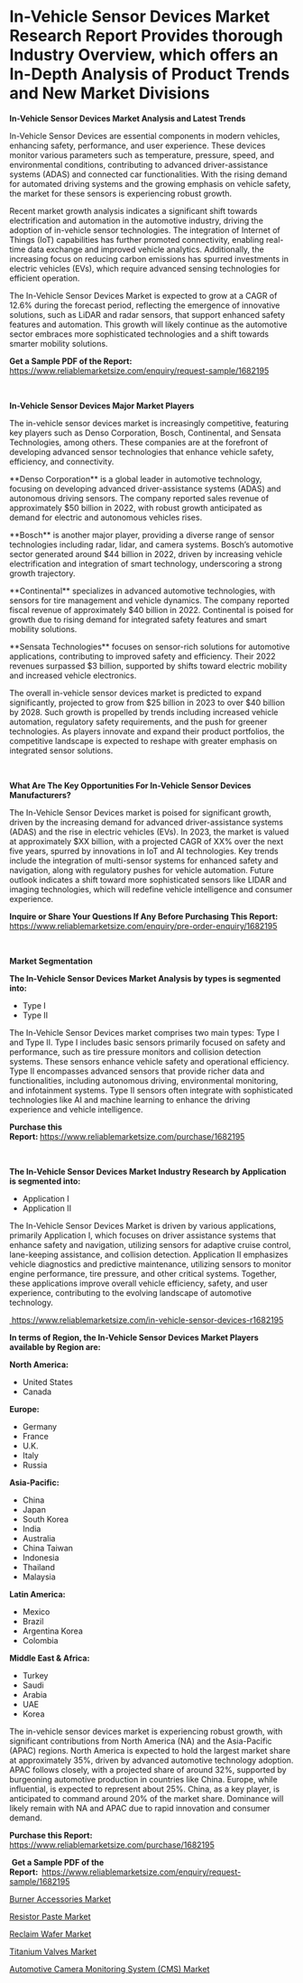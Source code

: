 <p><h1>In-Vehicle Sensor Devices Market Research Report Provides thorough Industry Overview, which offers an In-Depth Analysis of Product Trends and New Market Divisions</h1></p><p><strong>In-Vehicle Sensor Devices Market Analysis and Latest Trends</strong></p>
<p><p>In-Vehicle Sensor Devices are essential components in modern vehicles, enhancing safety, performance, and user experience. These devices monitor various parameters such as temperature, pressure, speed, and environmental conditions, contributing to advanced driver-assistance systems (ADAS) and connected car functionalities. With the rising demand for automated driving systems and the growing emphasis on vehicle safety, the market for these sensors is experiencing robust growth.</p><p>Recent market growth analysis indicates a significant shift towards electrification and automation in the automotive industry, driving the adoption of in-vehicle sensor technologies. The integration of Internet of Things (IoT) capabilities has further promoted connectivity, enabling real-time data exchange and improved vehicle analytics. Additionally, the increasing focus on reducing carbon emissions has spurred investments in electric vehicles (EVs), which require advanced sensing technologies for efficient operation.</p><p>The In-Vehicle Sensor Devices Market is expected to grow at a CAGR of 12.6% during the forecast period, reflecting the emergence of innovative solutions, such as LiDAR and radar sensors, that support enhanced safety features and automation. This growth will likely continue as the automotive sector embraces more sophisticated technologies and a shift towards smarter mobility solutions.</p></p>
<p><strong>Get a Sample PDF of the Report:&nbsp;</strong> <a href="https://www.reliablemarketsize.com/enquiry/request-sample/1682195?utm_campaign=1175&utm_medium=2&utm_source=Github&utm_content=ia&utm_term=01102024&utm_id=in-vehicle-sensor-devices">https://www.reliablemarketsize.com/enquiry/request-sample/1682195</a></p>
<p>&nbsp;</p>
<p><strong>In-Vehicle Sensor Devices Major Market Players</strong></p>
<p><p>The in-vehicle sensor devices market is increasingly competitive, featuring key players such as Denso Corporation, Bosch, Continental, and Sensata Technologies, among others. These companies are at the forefront of developing advanced sensor technologies that enhance vehicle safety, efficiency, and connectivity.</p><p>**Denso Corporation** is a global leader in automotive technology, focusing on developing advanced driver-assistance systems (ADAS) and autonomous driving sensors. The company reported sales revenue of approximately $50 billion in 2022, with robust growth anticipated as demand for electric and autonomous vehicles rises.</p><p>**Bosch** is another major player, providing a diverse range of sensor technologies including radar, lidar, and camera systems. Bosch’s automotive sector generated around $44 billion in 2022, driven by increasing vehicle electrification and integration of smart technology, underscoring a strong growth trajectory.</p><p>**Continental** specializes in advanced automotive technologies, with sensors for tire management and vehicle dynamics. The company reported fiscal revenue of approximately $40 billion in 2022. Continental is poised for growth due to rising demand for integrated safety features and smart mobility solutions.</p><p>**Sensata Technologies** focuses on sensor-rich solutions for automotive applications, contributing to improved safety and efficiency. Their 2022 revenues surpassed $3 billion, supported by shifts toward electric mobility and increased vehicle electronics.</p><p>The overall in-vehicle sensor devices market is predicted to expand significantly, projected to grow from $25 billion in 2023 to over $40 billion by 2028. Such growth is propelled by trends including increased vehicle automation, regulatory safety requirements, and the push for greener technologies. As players innovate and expand their product portfolios, the competitive landscape is expected to reshape with greater emphasis on integrated sensor solutions.</p></p>
<p>&nbsp;</p>
<p><strong>What Are The Key Opportunities For In-Vehicle Sensor Devices Manufacturers?</strong></p>
<p><p>The In-Vehicle Sensor Devices market is poised for significant growth, driven by the increasing demand for advanced driver-assistance systems (ADAS) and the rise in electric vehicles (EVs). In 2023, the market is valued at approximately $XX billion, with a projected CAGR of XX% over the next five years, spurred by innovations in IoT and AI technologies. Key trends include the integration of multi-sensor systems for enhanced safety and navigation, along with regulatory pushes for vehicle automation. Future outlook indicates a shift toward more sophisticated sensors like LIDAR and imaging technologies, which will redefine vehicle intelligence and consumer experience.</p></p>
<p><strong>Inquire or Share Your Questions If Any Before Purchasing This Report:</strong> <a href="https://www.reliablemarketsize.com/enquiry/pre-order-enquiry/1682195?utm_campaign=1175&utm_medium=2&utm_source=Github&utm_content=ia&utm_term=01102024&utm_id=in-vehicle-sensor-devices">https://www.reliablemarketsize.com/enquiry/pre-order-enquiry/1682195</a></p>
<p>&nbsp;</p>
<p><strong>Market Segmentation</strong></p>
<p><strong>The In-Vehicle Sensor Devices Market Analysis by types is segmented into:</strong></p>
<p><ul><li>Type I</li><li>Type II</li></ul></p>
<p><p>The In-Vehicle Sensor Devices market comprises two main types: Type I and Type II. Type I includes basic sensors primarily focused on safety and performance, such as tire pressure monitors and collision detection systems. These sensors enhance vehicle safety and operational efficiency. Type II encompasses advanced sensors that provide richer data and functionalities, including autonomous driving, environmental monitoring, and infotainment systems. Type II sensors often integrate with sophisticated technologies like AI and machine learning to enhance the driving experience and vehicle intelligence.</p></p>
<p><strong>Purchase this Report:&nbsp;</strong><a href="https://www.reliablemarketsize.com/purchase/1682195?utm_campaign=1175&utm_medium=2&utm_source=Github&utm_content=ia&utm_term=01102024&utm_id=in-vehicle-sensor-devices">https://www.reliablemarketsize.com/purchase/1682195</a></p>
<p>&nbsp;</p>
<p><strong>The In-Vehicle Sensor Devices Market Industry Research by Application is segmented into:</strong></p>
<p><ul><li>Application I</li><li>Application II</li></ul></p>
<p><p>The In-Vehicle Sensor Devices Market is driven by various applications, primarily Application I, which focuses on driver assistance systems that enhance safety and navigation, utilizing sensors for adaptive cruise control, lane-keeping assistance, and collision detection. Application II emphasizes vehicle diagnostics and predictive maintenance, utilizing sensors to monitor engine performance, tire pressure, and other critical systems. Together, these applications improve overall vehicle efficiency, safety, and user experience, contributing to the evolving landscape of automotive technology.</p></p>
<p><a href="https://www.reliablemarketsize.com/in-vehicle-sensor-devices-r1682195?utm_campaign=1175&utm_medium=2&utm_source=Github&utm_content=ia&utm_term=01102024&utm_id=in-vehicle-sensor-devices">&nbsp;https://www.reliablemarketsize.com/in-vehicle-sensor-devices-r1682195</a></p>
<p><strong>In terms of Region, the In-Vehicle Sensor Devices Market Players available by Region are:</strong></p>
<p>
    <p> <strong> North America: </strong>
        <ul>
            <li>United States</li>
            <li>Canada</li>
        </ul>
        </p> 
    <p> <strong> Europe: </strong>
        <ul>
            <li>Germany</li>
            <li>France</li>
            <li>U.K.</li>
            <li>Italy</li>
            <li>Russia</li>
        </ul>
        </p> 
    <p> <strong> Asia-Pacific: </strong>
        <ul>
            <li>China</li>
            <li>Japan</li>
            <li>South Korea</li>
            <li>India</li>
            <li>Australia</li>
            <li>China Taiwan</li>
            <li>Indonesia</li>
            <li>Thailand</li>
            <li>Malaysia</li>
        </ul>
        </p> 
    <p> <strong> Latin America: </strong>
        <ul>
            <li>Mexico</li>
            <li>Brazil</li>
            <li>Argentina Korea</li>
            <li>Colombia</li>
        </ul>
        </p> 
    <p> <strong> Middle East & Africa: </strong>
        <ul>
            <li>Turkey</li>
            <li>Saudi</li>
            <li>Arabia</li>
            <li>UAE</li>
            <li>Korea</li>
        </ul>
    </p>
    </p>
<p><p>The in-vehicle sensor devices market is experiencing robust growth, with significant contributions from North America (NA) and the Asia-Pacific (APAC) regions. North America is expected to hold the largest market share at approximately 35%, driven by advanced automotive technology adoption. APAC follows closely, with a projected share of around 32%, supported by burgeoning automotive production in countries like China. Europe, while influential, is expected to represent about 25%. China, as a key player, is anticipated to command around 20% of the market share. Dominance will likely remain with NA and APAC due to rapid innovation and consumer demand.</p></p>
<p><strong>Purchase this Report: </strong><a href="https://www.reliablemarketsize.com/purchase/1682195?utm_campaign=1175&utm_medium=2&utm_source=Github&utm_content=ia&utm_term=01102024&utm_id=in-vehicle-sensor-devices">https://www.reliablemarketsize.com/purchase/1682195</a></p>
<p>&nbsp;<strong>Get a Sample PDF of the Report:&nbsp;&nbsp;</strong><a href="https://www.reliablemarketsize.com/enquiry/request-sample/1682195?utm_campaign=1175&utm_medium=2&utm_source=Github&utm_content=ia&utm_term=01102024&utm_id=in-vehicle-sensor-devices">https://www.reliablemarketsize.com/enquiry/request-sample/1682195</a></p>
<p><strong></strong></p>
<p><p><a href="https://www.linkedin.com/pulse/in-depth-analysis-global-burner-accessories-market-scope-8vfuf?utm_campaign=1175&utm_medium=2&utm_source=Github&utm_content=ia&utm_term=01102024&utm_id=in-vehicle-sensor-devices">Burner Accessories Market</a></p><p><a href="https://issuu.com/reportprime-2/docs/resistor-paste-market-size-2030.ppt_824e9066af4af8?utm_campaign=1175&utm_medium=2&utm_source=Github&utm_content=ia&utm_term=01102024&utm_id=in-vehicle-sensor-devices">Resistor Paste Market</a></p><p><a href="https://issuu.com/reportprime-2/docs/reclaim-wafer-market-size-2030.pptx_7045ae7b7f32d2?utm_campaign=1175&utm_medium=2&utm_source=Github&utm_content=ia&utm_term=01102024&utm_id=in-vehicle-sensor-devices">Reclaim Wafer Market</a></p><p><a href="https://www.linkedin.com/pulse/emerging-titanium-valves-market-opportunities-analysis-investors-n0hwf?utm_campaign=1175&utm_medium=2&utm_source=Github&utm_content=ia&utm_term=01102024&utm_id=in-vehicle-sensor-devices">Titanium Valves Market</a></p><p><a href="https://github.com/nannyxbkho/Market-Research-Report-List-1/blob/main/automotive-camera-monitoring-system-cms-market.md?utm_campaign=1175&utm_medium=2&utm_source=Github&utm_content=ia&utm_term=01102024&utm_id=in-vehicle-sensor-devices">Automotive Camera Monitoring System (CMS) Market</a></p></p>